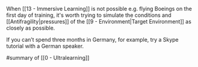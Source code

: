 When [[13 - Immersive Learning]] is not possible e.g. flying Boeings on the first day of training, it's worth trying to simulate the conditions and [[Antifragility|pressures]] of the [[9 - Environment|Target Environment]] as closely as possible.

If you can’t spend three months in Germany, for example, try a Skype tutorial with a German speaker.

#summary of [[0 - Ultralearning]]
